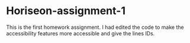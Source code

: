 # Horiseon-assignment-1
This is the first homework assignment. 
I had edited the code to make the accessibility features more accessible and give the lines IDs.
